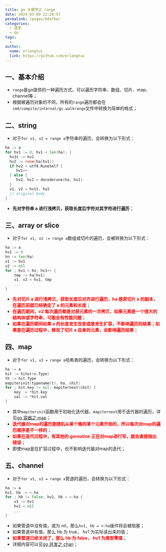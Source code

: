 ```yaml
---
title: go 关键字之 range
date: 2024-03-09 22:28:57
permalink: /pages/bdafbe/
categories:
  - 语言
  - Go
tags:
  - 
author: 
  name: erlangtui
  link: https://github.com/erlangtui
---
```


## 一、基本介绍
* `range`是go提供的一种遍历方式，可以遍历字符串、数组、切片、map、channel等；
* 根据被遍历对象的不同，所有的`range`遍历都会在`cmd/compile/internal/gc.walkrange`文件中转换为简单的格式；

## 二、string
* 对于`for v1, v2 = range a`字符串的遍历，会转换为以下形式：
```go
ha := a
for hv1 := 0; hv1 < len(ha); {
  hv1t := hv1
  hv2 := rune(ha[hv1])
  if hv2 < utf8.RuneSelf {
     hv1++
  } else {
     hv2, hv1 = decoderune(ha, hv1)
  }
  v1, v2 = hv1t, hv2
  // original body
}
```
* **先对字符串 a 进行浅拷贝，获取长度后字符对其字符进行遍历**；

## 三、array or slice
* 对于`for v1, v2 := range a`数组或切片的遍历，会被转换为以下形式：
```go
ha := a
hv1 := 0
hn := len(ha)
v1 := hv1
v2 := nil
for ; hv1 < hn; hv1++ {
    tmp := ha[hv1]
    v1, v2 = hv1, tmp
    ...
}
```
* <span style="color: red;">**先对切片 a 进行浅拷贝，获取长度后对齐进行遍历，ha 是原切片 a 的副本，在遍历前就已经确定了 a 的元素和长度**</span>；
* <span style="color: red;">**在遍历期间，v2 每次遍历都是对原元素的一次拷贝，如果元素是一个很大的结构体或字符串，可能会有性能问题**</span>；
* <span style="color: red;">**如果在遍历期间如果 a 的长度发生改变或是发生扩容，不影响遍历的结果；如果是在遍历过程中，修改了切片 a 自身的元素，会影响遍历结果**</span>；

## 四、map 
* 对于`for v1, v2 = range a`哈希表的遍历，会转换为以下形式：
```go
ha := a
hit := hiter(n.Type)
th := hit.Type
mapiterinit(typename(t), ha, &hit)
for ; hit.key != nil; mapiternext(&hit) {
    key := *hit.key
    val := *hit.val
}
```
* 其中`mapiterinit`函数用于初始化迭代器，`mapiternext`用于迭代器的遍历，详见[go 容器之 map](https://erlangtui.top/pages/93395a/#_11-mapiterinit)；
* <span style="color: red;">**迭代器对map的遍历是随机从某个桶的某个元素开始的，所以每次对map的遍历顺序是不一样的**</span>；
* <span style="color: red;">**如果在迭代过程中，有其他的 goroutine 正在对map进行写，就会直接抛出错误**</span>；
* 即使map是在扩容过程中，也不影响迭代器对map的迭代；

## 五、channel
* 对于`for v1, v2 = range a`管道的遍历，会转换为以下形式：
```go
ha := a
hv1, hb := <-ha
for ; hb != false; hv1, hb = <-ha {
    v1 := hv1
    hv1 = nil
    ...
}
```
* 如果管道中没有值，或为 nil，那么`hv1, hb = <-ha`操作将会被阻塞；
* 如果管道中有值，那么 hb 为 true， hv1 为实际读出来的值；
* <span style="color: red;">**如果管道已经关闭了，那么 hb 为 false， hv1 为类型零值**</span>；
* 详细内容可以见[go 并发之 chan](https://erlangtui.top/pages/f0e212/#_5-chanrecv)；